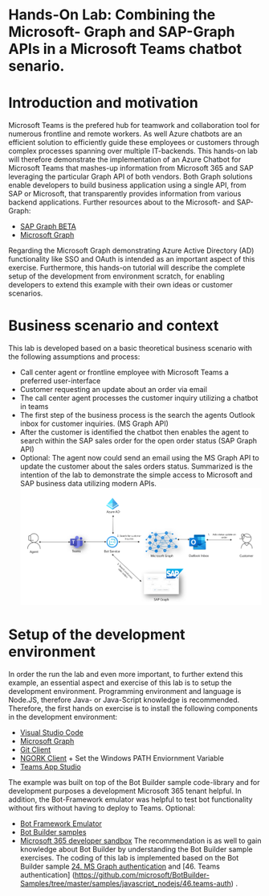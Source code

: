 # Hands-On Lab: Combining the Microsoft- Graph and SAP-Graph APIs in a Microsoft Teams chatbot senario. 

# Introduction and motivation
Microsoft Teams is the prefered hub for teamwork and collaboration tool for numerous frontline and remote workers. As well Azure chatbots are an efficient solution to efficiently guide these employees or customers through complex processes spanning over multiple IT-backends. 
This hands-on lab will therefore demonstrate the implementation of an Azure Chatbot for Microsoft Teams that mashes-up information from Microsoft 365 and SAP leveraging the particular Graph API of both vendors. 
Both Graph solutions enable developers to build business application using a single API, from SAP or Microsoft, that transparently provides information from various backend applications. 
Further resources about to the Microsoft- and SAP-Graph: 
* [SAP Graph BETA]( https://beta.graph.sap/)
* [Microsoft Graph]( https://developer.microsoft.com/en-us/graph/graph-explorer)

Regarding the Microsoft Graph demonstrating Azure Active Directory (AD) functionality like SSO and OAuth is intended as an important aspect of this exercise. 
Furthermore, this hands-on tutorial will describe the complete setup of the development from environment scratch, for enabling developers to extend this example with their own ideas or customer scenarios. 
# Business scenario and context
This lab is developed based on a basic theoretical business scenario with the following assumptions and process:
* Call center agent or frontline employee with Microsoft Teams a preferred user-interface
* Customer requesting an update about an order via email 
* The call center agent processes the customer inquiry utilizing a chatbot in teams
* The first step of the business process is the search the agents Outlook inbox for customer inquiries.  (MS Graph API)
* After the customer is identified the chatbot then enables the agent to search within the SAP sales order for the open order status (SAP Graph API)
* Optional: The agent now could send an email using the MS Graph API to update the customer about the sales orders status. 
Summarized is the intention of the lab to demonstrate the simple access to Microsoft and SAP business data utilizing modern APIs. 
![BusinessScenario]( https://github.com/ROBROICH/TEAMS-Chatbot-Microsoft-SAP-Graph/blob/master/resources/ScenarioOverview.png)
# Setup of the development environment 
In order the run the lab and even more important, to further extend this example, an essential aspect and exercise of this lab is to setup the development environment. Programming environment and language is Node.JS, therefore Java- or Java-Script knowledge is recommended. 
Therefore, the first hands on exercise is to install the following components in the development environment: 
* [Visual Studio Code]( https://code.visualstudio.com/download)
* [Microsoft Graph]( https://developer.microsoft.com/en-us/graph/graph-explorer)
* [Git Client]( https://git-scm.com/download/win)
* [NGORK Client]( https://github.com/Microsoft/botbuilder-samples.git) + Set the Windows PATH Enviornment Variable 
* [Teams App Studio]( https://docs.microsoft.com/en-us/microsoftteams/platform/concepts/build-and-test/app-studio-overview)

The example was built on top of the Bot Builder sample code-library and for development purposes a development Microsoft 365 tenant helpful. 
In addition, the Bot-Framework emulator was helpful to test bot functionality without firs without having to deploy to Teams. 
Optional: 
* [Bot Framework Emulator]( https://github.com/microsoft/BotFramework-Emulator)
* [Bot Builder samples]( https://github.com/microsoft/BotBuilder-Samples)
* [Microsoft 365 developer sandbox]( https://developer.microsoft.com/en-us/microsoft-365/dev-program)
The recommendation is as well to gain knowledge about Bot Builder by understanding the Bot Builder sample exercises. 
The coding of this lab is implemented based on the Bot Builder sample [24. MS Graph authentication]( https://github.com/microsoft/BotBuilder-Samples/tree/master/samples/javascript_nodejs/24.bot-authentication-msgraph)
and [46. Teams authentication] (https://github.com/microsoft/BotBuilder-Samples/tree/master/samples/javascript_nodejs/46.teams-auth)
. 











